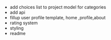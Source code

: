 * add choices list to project model for categories
* add api
* fillup user profile template, home ,profile,about
* rating system
* styling
* readme

